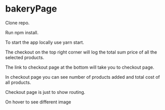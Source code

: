# bakeryPage

Clone repo.

Run npm install.

To start the app locally use yarn start.

The checkout on the top right corner will log the total sum price of all the selected products.

The link to checkout page at the bottom will take you to checkout page.

In checkout page you can see number of products added and total cost of all products.

Checkout page is just to show routing. 

On hover to see different image
